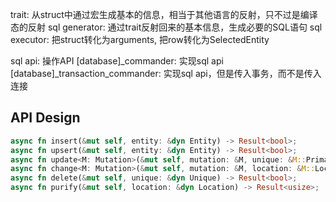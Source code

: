 trait: 从struct中通过宏生成基本的信息，相当于其他语言的反射，只不过是编译态的反射
sql generator: 通过trait反射回来的基本信息，生成必要的SQL语句
sql executor: 把struct转化为arguments, 把row转化为SelectedEntity

sql api: 操作API
\[database\]_commander: 实现sql api
\[database\]_transaction_commander: 实现sql api，但是传入事务，而不是传入连接 


## API Design

```rust
async fn insert(&mut self, entity: &dyn Entity) -> Result<bool>;
async fn upsert(&mut self, entity: &dyn Entity) -> Result<bool>;
async fn update<M: Mutation>(&mut self, mutation: &M, unique: &M::Primary) -> Result<bool>;
async fn change<M: Mutation>(&mut self, mutation: &M, location: &M::Location) -> Result<bool>;
async fn delete(&mut self, unique: &dyn Unique) -> Result<bool>;
async fn purify(&mut self, location: &dyn Location) -> Result<usize>;
```